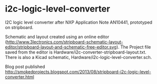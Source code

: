 i2c-logic-level-converter
=========================

I2C logic level converter after NXP Application Note AN10441, prototyped on stripboard.

Schematic and layout created using an online editor (http://www.3lectronics.com/stripboard-schematic-layout-editor/stripboard-layout-and-schematic-free-editor.svg). The Project file saved from the editor is Hardware/i2c-converter-stripboard-layout.txt. There is also a Kicad schematic, Hardware/i2c-logic-level-converter.sch.

Blog post published http://smokedprojects.blogspot.com/2013/08/stripboard-i2c-logic-level-converter.html
